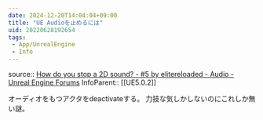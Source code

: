 ```yaml
---
date: 2024-12-20T14:04:04+09:00
title: "UE Audioを止めるには"
uid: 20220628192654
tags:
 - App/UnrealEngine
 - Info
---
```


source:: [How do you stop a 2D sound? - #5 by elitereloaded - Audio - Unreal Engine Forums](https://forums.unrealengine.com/t/how-do-you-stop-a-2d-sound/379534/5)
InfoParent:: [[UE5.0.2]]

オーディオをもつアクタをdeactivateする。
力技な気しかしないのにこれしか無い謎。
